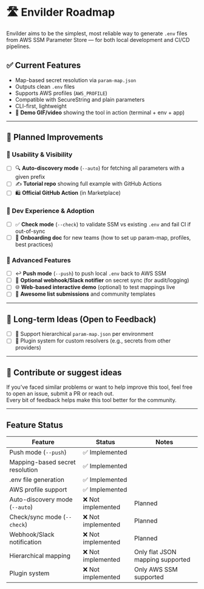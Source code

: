 # 🛣️ Envilder Roadmap

Envilder aims to be the simplest, most reliable way to generate `.env` files from AWS SSM Parameter Store
— for both local development and CI/CD pipelines.

## ✅ Current Features

- Map-based secret resolution via `param-map.json`
- Outputs clean `.env` files
- Supports AWS profiles (`AWS_PROFILE`)
- Compatible with SecureString and plain parameters
- CLI-first, lightweight
- 📸 **Demo GIF/video** showing the tool in action (terminal + env + app)

---

## 🚧 Planned Improvements

### 🔹 Usability & Visibility

- [ ] 🔍 **Auto-discovery mode** (`--auto`) for fetching all parameters with a given prefix
- [ ] ✍️ **Tutorial repo** showing full example with GitHub Actions
- [ ] 🛍️ **Official GitHub Action** (in Marketplace)

### 🔹 Dev Experience & Adoption

- [ ] ✅ **Check mode** (`--check`) to validate SSM vs existing `.env` and fail CI if out-of-sync
- [ ] 📝 **Onboarding doc** for new teams (how to set up param-map, profiles, best practices)

### 🔹 Advanced Features

- [ ] ↩️ **Push mode** (`--push`) to push local `.env` back to AWS SSM
- [ ] 🔔 **Optional webhook/Slack notifier** on secret sync (for audit/logging)
- [ ] 🌐 **Web-based interactive demo** (optional) to test mappings live
- [ ] 🧠 **Awesome list submissions** and community templates

---

## 🧪 Long-term Ideas (Open to Feedback)

- [ ] 📁 Support hierarchical `param-map.json` per environment
- [ ] 🧬 Plugin system for custom resolvers (e.g., secrets from other providers)

---

## 🙌 Contribute or suggest ideas

If you’ve faced similar problems or want to help improve this tool, feel free to open an issue, submit a PR
or reach out.  
Every bit of feedback helps make this tool better for the community.

---

## Feature Status

| Feature                        | Status         | Notes |
|--------------------------------|---------------|-------|
| Push mode (`--push`)           | ✅ Implemented | |
| Mapping-based secret resolution| ✅ Implemented | |
| .env file generation           | ✅ Implemented | |
| AWS profile support            | ✅ Implemented | |
| Auto-discovery mode (`--auto`) | ❌ Not implemented | Planned |
| Check/sync mode (`--check`)    | ❌ Not implemented | Planned |
| Webhook/Slack notification     | ❌ Not implemented | Planned |
| Hierarchical mapping           | ❌ Not implemented | Only flat JSON mapping supported |
| Plugin system                  | ❌ Not implemented | Only AWS SSM supported |
